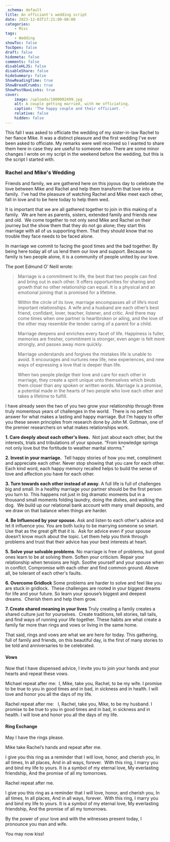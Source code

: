 ```yaml
---
_schema: default
title: An officiant's wedding script
date: 2023-12-03T17:21:00-08:00
categories:
    - Misc
tags:
    - Wedding
showToc: false
TocOpen: false
draft: false
hidemeta: false
comments: false
disableHLJS: false
disableShare: false
hideSummary: false
ShowReadingTime: true
ShowBreadCrumbs: true
ShowPostNavLinks: true
cover:
    image: /uploads/1000002499.jpg
    alt: A couple getting married, with me officiating.
    caption: 'The happy couple and their officiant. '
    relative: false
    hidden: false
---
```

This fall I was asked to officiate the wedding of my sister-in-law Rachel to her fiance Mike. It was a distinct pleasure and the first wedding I've ever been asked to officiate. My remarks were well received so I wanted to share them here in case they are useful to someone else. There are some minor changes I wrote on my script in the weekend before the wedding, but this is the script I started with. <!--more-->

### Rachel and Mike's Wedding

Friends and family, we are gathered here on this joyous day to celebrate the love between Mike and Rachel and help them transform that love into a family.&nbsp; I’ve had the pleasure of watching Rachel and Mike meet each other, fall in love and to be here today to help them wed.

It is important that we are all gathered together to join in this making of a family.&nbsp; We are here as parents, sisters, extended family and friends new and old.&nbsp; We come together to not only send Mike and Rachel on their journey but the show them that they do not go alone; they start this marriage with all of us supporting them. That they should know that no trouble they face needs to be faced alone.

In marriage we commit to facing the good times and the bad together. By being here today all of us lend them our love and support. Because no family is two people alone, it is a community of people united by our love.

The poet Edmund O’ Neill wrote:

> Marriage is a commitment to life, the best that two people can find and bring out in each other. It offers opportunities for sharing and growth that no other relationship can equal. It is a physical and an emotional joining that is promised for a lifetime.
>
> Within the circle of its love, marriage encompasses all of life’s most important relationships. A wife and a husband are each other’s best friend, confidant, lover, teacher, listener, and critic. And there may come times when one partner is heartbroken or ailing, and the love of the other may resemble the tender caring of a parent for a child.
>
> Marriage deepens and enriches every facet of life. Happiness is fuller, memories are fresher, commitment is stronger, even anger is felt more strongly, and passes away more quickly.
>
> Marriage understands and forgives the mistakes life is unable to avoid. It encourages and nurtures new life, new experiences, and new ways of expressing a love that is deeper than life.
>
> When two people pledge their love and care for each other in marriage, they create a spirit unique unto themselves which binds them closer than any spoken or written words. Marriage is a promise, a potential made in the hearts of two people who love each other and takes a lifetime to fulfill.

I have already seen the two of you two grow your relationship through three truly momentous years of challenges in the world.&nbsp; There is no perfect answer for what makes a lasting and happy marriage. But I’m happy to offer you these seven principles from research done by John M. Gottman, one of the premier researchers on what makes relationships work.

**1\. Care deeply about each other's lives.**&nbsp; Not just about each other, but the interests, trials and tribulations of your spouse. “From knowledge springs not only love but the fortitude to weather marital storms.”

**2\. Invest in your marriage.**&nbsp; Tell happy stories of how you met, compliment and appreciate each other. Never stop showing that you care for each other. Each kind word, each happy memory recalled helps to build the sense of love and affection you have for each other.

**3\. Turn towards each other instead of away**. A full life is full of challenges big and small. In a healthy marriage your partner should be the first person you turn to. This happens not just in big dramatic moments but in a thousand small moments folding laundry, doing the dishes, and walking the dog.&nbsp; We build up our relational bank account with many small deposits, and we draw on that balance when things are harder.

**4\. Be Influenced by your spouse.** Ask and listen to each other's advice and let it influence you. You are both lucky to be marrying someone so smart.&nbsp; Use that as the great gift that it is.&nbsp; Ask for advice even if your spouse doesn’t know much about the topic. Let them help you think through problems and trust that their advice has your best interests at heart.

**5\. Solve your solvable problems**. No marriage is free of problems, but good ones learn to be at solving them. Soften your criticism. Repair your relationship when tensions are high. Soothe yourself and your spouse when in conflict. Compromise with each other and find common ground. Above all, be tolerant of each other's faults.

**6\. Overcome Gridlock** Some problems are harder to solve and feel like you are stuck in gridlock.&nbsp; These challenges are rooted in your biggest dreams for life and your future. So learn your spouse’s biggest and deepest dreams.&nbsp; Cherish them and help them grow.

**7\. Create shared meaning in your lives** Truly creating a family creates a shared culture just for yourselves.&nbsp; Create traditions, tell stories, tall tails, and find ways of running your life together. These habits are what create a family far more than rings and vows or living in the same home.

That said, rings and vows are what we are here for today. This gathering, full of family and friends, on this beautiful day, is the first of many stories to be told and anniversaries to be celebrated.

#### Vows

Now that I have dispensed advice, I invite you to join your hands and your hearts and repeat these vows.&nbsp;

Michael repeat after me:&nbsp; I, Mike, take you, Rachel, to be my wife. I promise to be true to you in good times and in bad, in sickness and in health. I will love and honor you all the days of my life.

Rachel repeat after me: &nbsp; I, Rachel, take you, Mike, to be my husband. I promise to be true to you in good times and in bad, in sickness and in health. I will love and honor you all the days of my life.

#### Ring Exchange

May I have the rings please. &nbsp;

Mike take Rachel’s hands and repeat after me.&nbsp;

I give you this ring as a reminder that I will love, honor, and cherish you, In all times, In all places, And in all ways, forever.&nbsp; With this ring, I marry you and bind my life to yours. It is a symbol of my eternal love, My everlasting friendship, And the promise of all my tomorrows.

Rachel repeat after me.&nbsp;

I give you this ring as a reminder that I will love, honor, and cherish you, In all times, In all places, And in all ways, forever.&nbsp; With this ring, I marry you and bind my life to yours. It is a symbol of my eternal love, My everlasting friendship, And the promise of all my tomorrows.

By the power of your love and with the witnesses present today, I pronounce you man and wife. &nbsp;

You may now kiss!